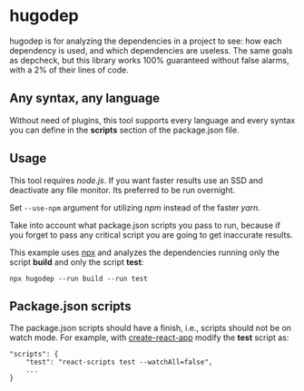 # hugodep

hugodep is for analyzing the dependencies in a project to see: how each dependency is used, and which dependencies are useless. The same goals as depcheck, but this library works 100% guaranteed without false alarms, with a 2% of their lines of code.

## Any syntax, any language
Without need of plugins, this tool supports every language and every syntax you can define in the **scripts** section of the package.json file.

## Usage

This tool requires *node.js*. If you want faster results use an SSD and deactivate any file monitor. Its preferred to be run overnight. 

Set `--use-npm` argument for utilizing *npm* instead of the faster *yarn*.


Take into account what package.json scripts you pass to run, because if you forget to pass any critical script you are going to get inaccurate results.

This example uses [npx](https://nodejs.dev/learn/the-npx-nodejs-package-runner) and analyzes the dependencies running only the script **build** and only the script **test**:

```
npx hugodep --run build --run test
```

## Package.json scripts

The package.json scripts should have a finish, i.e., scripts should not be on watch mode. For example, with [create-react-app](https://create-react-app.dev/docs/running-tests/#command-line-interface) modify the **test** script as:
```
"scripts": {
    "test": "react-scripts test --watchAll=false",
    ...
}
```